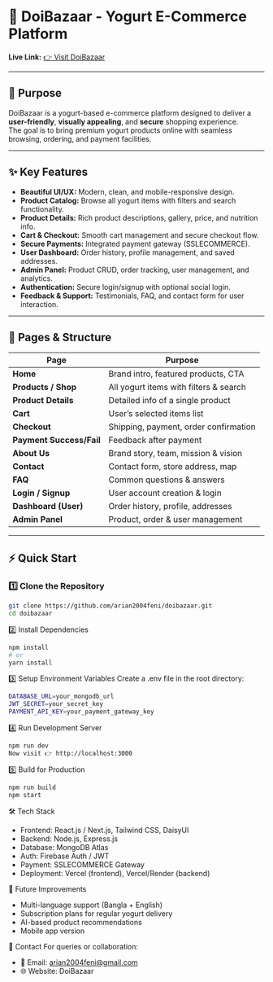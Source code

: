 # 🥛 DoiBazaar - Yogurt E-Commerce Platform

**Live Link:** [👉 Visit DoiBazaar](https://arian2004-doibazar.netlify.app)

---

## 🎯 Purpose

DoiBazaar is a yogurt-based e-commerce platform designed to deliver a **user-friendly**, **visually appealing**, and **secure** shopping experience.  
The goal is to bring premium yogurt products online with seamless browsing, ordering, and payment facilities.

---

## ✨ Key Features

- **Beautiful UI/UX:** Modern, clean, and mobile-responsive design.  
- **Product Catalog:** Browse all yogurt items with filters and search functionality.  
- **Product Details:** Rich product descriptions, gallery, price, and nutrition info.  
- **Cart & Checkout:** Smooth cart management and secure checkout flow.  
- **Secure Payments:** Integrated payment gateway (SSLECOMMERCE).  
- **User Dashboard:** Order history, profile management, and saved addresses.  
- **Admin Panel:** Product CRUD, order tracking, user management, and analytics.  
- **Authentication:** Secure login/signup with optional social login.  
- **Feedback & Support:** Testimonials, FAQ, and contact form for user interaction.  

---

## 🧭 Pages & Structure

| Page                  | Purpose                                   |
| ---------------------- | ----------------------------------------- |
| **Home**              | Brand intro, featured products, CTA       |
| **Products / Shop**   | All yogurt items with filters & search    |
| **Product Details**   | Detailed info of a single product         |
| **Cart**              | User’s selected items list                |
| **Checkout**          | Shipping, payment, order confirmation     |
| **Payment Success/Fail** | Feedback after payment                  |
| **About Us**          | Brand story, team, mission & vision       |
| **Contact**           | Contact form, store address, map          |
| **FAQ**               | Common questions & answers                |
| **Login / Signup**    | User account creation & login             |
| **Dashboard (User)**  | Order history, profile, addresses         |
| **Admin Panel**       | Product, order & user management          |

---

## ⚡ Quick Start

### 1️⃣ Clone the Repository
```bash
git clone https://github.com/arian2004feni/doibazaar.git
cd doibazaar
```
2️⃣ Install Dependencies
```bash
npm install
# or
yarn install
```
3️⃣ Setup Environment Variables
Create a .env file in the root directory:

```bash
DATABASE_URL=your_mongodb_url
JWT_SECRET=your_secret_key
PAYMENT_API_KEY=your_payment_gateway_key
```
4️⃣ Run Development Server
```bash
npm run dev
Now visit 👉 http://localhost:3000
```

5️⃣ Build for Production
```bash
npm run build
npm start
```
🛠️ Tech Stack
- Frontend: React.js / Next.js, Tailwind CSS, DaisyUI
- Backend: Node.js, Express.js
- Database: MongoDB Atlas
- Auth: Firebase Auth / JWT
- Payment: SSLECOMMERCE Gateway
- Deployment: Vercel (frontend), Vercel/Render (backend)

🚀 Future Improvements
- Multi-language support (Bangla + English)
- Subscription plans for regular yogurt delivery
- AI-based product recommendations
- Mobile app version

📩 Contact
For queries or collaboration:
- 📧 Email: arian2004feni@gmail.com
- 🌐 Website: DoiBazaar
